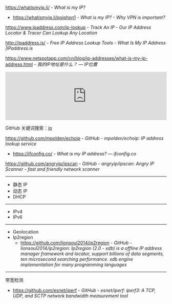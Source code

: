 
https://whatismyip.li/ - *What is my IP?*
- https://whatismyip.li/psiphon1 - _What is my IP? - Why VPN is important?_

https://www.ipaddress.com/ip-lookup - _Track An IP - Our IP Address Locator & Tracer Can Lookup Any Location_

http://ipaddress.is/ - _Free IP Address Lookup Tools - What Is My IP Address |IPaddress.is_


https://www.netspotapp.com/cn/blog/ip-addresses/what-is-my-ip-address.html - *我的IP地址是什么？ — IP位置*


<iframe src="https://ip.skk.moe/simple" style="width: 100%; border: 0"></iframe>

GitHub 关键词搜索：[ip](https://github.com/search?q=ip)

https://github.com/mpolden/echoip - *GitHub - mpolden/echoip: IP address lookup service*
- https://ifconfig.co/ - *What is my IP address? — ifconfig.co*

https://github.com/angryip/ipscan - *GitHub - angryip/ipscan: Angry IP Scanner - fast and friendly network scanner*

----

- 静态 IP
- 动态 IP
- DHCP

----

- IPv4
- IPv6

----

- Geolocation
- Ip2region
    - https://github.com/lionsoul2014/ip2region - *GitHub - lionsoul2014/ip2region: Ip2region (2.0 - xdb) is a offline IP address manager framework and locator, support billions of data segments, ten microsecond searching performance. xdb engine implementation for many programming languages*

----

带宽检测
- https://github.com/esnet/iperf - *GitHub - esnet/iperf: iperf3: A TCP, UDP, and SCTP network bandwidth measurement tool*